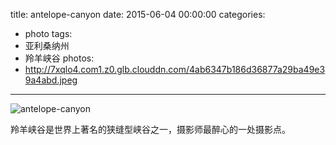 title: antelope-canyon
date: 2015-06-04 00:00:00
categories:
- photo
tags:
- 亚利桑纳州
- 羚羊峡谷
photos:
- http://7xqlo4.com1.z0.glb.clouddn.com/4ab6347b186d36877a29ba49e39a4abd.jpeg
---

![antelope-canyon](http://7xqlo4.com1.z0.glb.clouddn.com/98db78a4f972247df1ace2e71cf7b068.jpg)

羚羊峡谷是世界上著名的狭缝型峡谷之一，摄影师最醉心的一处摄影点。